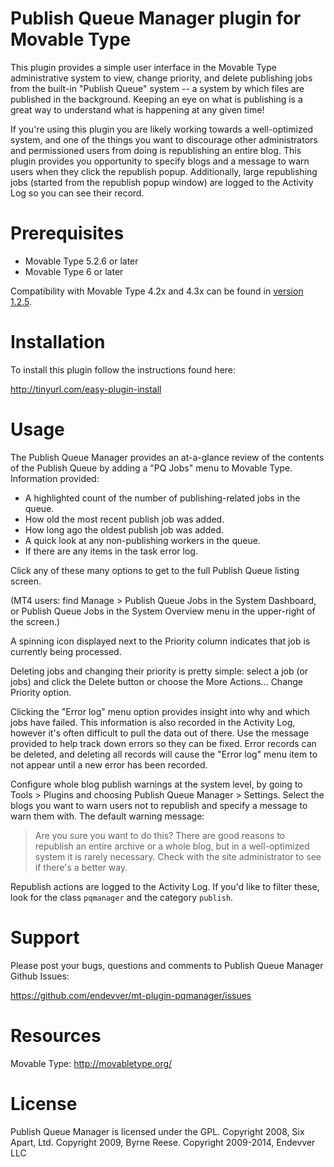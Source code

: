 # Publish Queue Manager plugin for Movable Type

This plugin provides a simple user interface in the Movable Type administrative
system to view, change priority, and delete publishing jobs from the built-in
"Publish Queue" system -- a system by which files are published in the
background. Keeping an eye on what is publishing is a great way to understand
what is happening at any given time!

If you're using this plugin you are likely working towards a well-optimized system, and one of the things you want to discourage other administrators and permissioned users from doing is republishing an entire blog. This plugin provides you opportunity to specify blogs and a message to warn users when they click the republish popup. Additionally, large republishing jobs (started from the republish popup window) are logged to the Activity Log so you can see their record.

# Prerequisites

* Movable Type 5.2.6 or later
* Movable Type 6 or later

Compatibility with Movable Type 4.2x and 4.3x can be found in [version 1.2.5](https://github.com/endevver/mt-plugin-pqmanager/releases).

# Installation

To install this plugin follow the instructions found here:

http://tinyurl.com/easy-plugin-install

# Usage

The Publish Queue Manager provides an at-a-glance review of the contents of the Publish Queue by adding a "PQ Jobs" menu to Movable Type. Information provided:

* A highlighted count of the number of publishing-related jobs in the queue.
* How old the most recent publish job was added.
* How long ago the oldest publish job was added.
* A quick look at any non-publishing workers in the queue.
* If there are any items in the task error log.

Click any of these many options to get to the full Publish Queue listing screen.

(MT4 users: find Manage > Publish Queue Jobs in the System Dashboard, or
Publish Queue Jobs in the System Overview menu in the upper-right of the
screen.)

A spinning icon displayed next to the Priority column indicates that job is
currently being processed.

Deleting jobs and changing their priority is pretty simple: select a job (or
jobs) and click the Delete button or choose the More Actions... Change Priority
option.

Clicking the "Error log" menu option provides insight into why and which jobs
have failed. This information is also recorded in the Activity Log, however it's
often difficult to pull the data out of there. Use the message provided to help
track down errors so they can be fixed. Error records can be deleted, and
deleting all records will cause the "Error log" menu item to not appear until a
new error has been recorded.

Configure whole blog publish warnings at the system level, by going to Tools > Plugins and choosing Publish Queue Manager > Settings. Select the blogs you want to warn users not to republish and specify a message to warn them with. The default warning message:

> Are you sure you want to do this? There are good reasons to republish an entire archive or a whole blog, but in a well-optimized system it is rarely necessary. Check with the site administrator to see if there's a better way.

Republish actions are logged to the Activity Log. If you'd like to filter these, look for the class `pqmanager` and the category `publish`.

# Support

Please post your bugs, questions and comments to Publish Queue Manager Github
Issues:

  https://github.com/endevver/mt-plugin-pqmanager/issues

# Resources

Movable Type: http://movabletype.org/

# License

Publish Queue Manager is licensed under the GPL.
Copyright 2008, Six Apart, Ltd.
Copyright 2009, Byrne Reese.
Copyright 2009-2014, Endevver LLC

